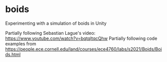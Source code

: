 # boids
Experimenting with a simulation of boids in Unity

Partially following Sebastian Lague's video: https://www.youtube.com/watch?v=bqtqltqcQhw
Partially following code examples from https://people.ece.cornell.edu/land/courses/ece4760/labs/s2021/Boids/Boids.html
